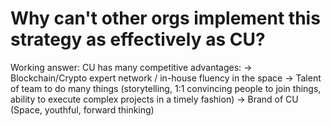 # Why can't other orgs implement this strategy as effectively as CU?

Working answer: CU has many competitive advantages:
→ Blockchain/Crypto expert network / in-house fluency in the space
→ Talent of team to do many things (storytelling, 1:1 convincing people to join things, ability to execute complex projects in a timely fashion)
→ Brand of CU (Space, youthful, forward thinking)